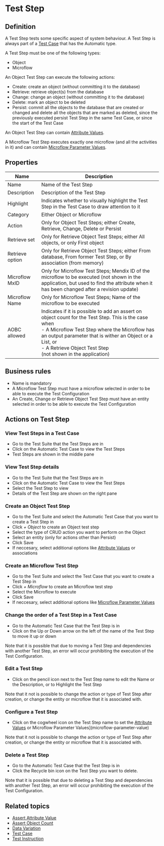# Test Step

## Definition

A Test Step tests some specific aspect of system behaviour. A Test Step is always part of a [Test Case](test-case) that has the Automatic type.

A Test Step must be one of the following types:
- Object
- Microflow

An Object Test Step can execute the following actions:
- Create: create an object (without committing it to the database)
- Retrieve: retrieve object(s) from the database
- Change: change an object (without committing it to the database)
- Delete: mark an object to be deleted 
- Persist: commit all the objects to the database that are created or changed and delete all the objects that are marked as deleted, since the previously executed persist Test Step in the same Test Case, or since the start of the Test Case

An Object Test Step can contain [Attribute Values](attribute-value). 

A Microflow Test Step executes exactly one microflow (and all the activities in it) and can contain [Microflow Parameter Values](microflow-parameter-value).

## Properties
| Name | Description |
| ----------- | ----------- |
| Name | Name of the Test Step |
| Description | Description of the Test Step |
| Highlight | Indicates whether to visually highlight the Test Step in the Test Case to draw attention to it |
| Category | Either Object or Microflow |
| Action | Only for Object Test Steps; either Create, Retrieve, Change, Delete or Persist |
| Retrieve set | Only for Retrieve Object Test Steps; either All objects, or only First object |
| Retrieve option | Only for Retrieve Object Test Steps; either From database, From former Test Step, or By association (from memory) |
| Microflow MxID | Only for Microflow Test Steps; Mendix ID of the microflow to be executed (not shown in the application, but used to find the attribute when it has been changed after a revision update) |
| Microflow Name | Only for Microflow Test Steps; Name of the microflow to be executed |
| AOBC allowed | Indicates if it is possible to add an assert on object count for the Test Step. This is the case when <br /> - A Microflow Test Step where the Microflow has an output parameter that is wither an Object or a List, or <br /> - A Retrieve Object Test Step  <br /> (not shown in the application) |

## Business rules
- Name is mandatory
- A Microflow Test Step must have a microflow selected in order to be able to execute the Test Configuration  
- An Create, Change or Retrieve Object Test Step must have an entity selected in order to be able to execute the Test Configuration  

## Actions on Test Step

### View Test Steps in a Test Case
- Go to the Test Suite that the Test Steps are in
- Click on the Automatic Test Case to view the Test Steps
- Test Steps are shown in the middle pane

### View Test Step details
- Go to the Test Suite that the Test Steps are in
- Click on the Automatic Test Case to view the Test Steps
- Select the Test Step to view
- Details of the Test Step are shown on the right pane

### Create an Object Test Step
- Go to the Test Suite and select the Automatic Test Case that you want to create a Test Step in
- Click *+ Object* to create an Object test step
- Select the type of CRUD action you want to perform on the Object
- Select an entity (only for actions other than Persist) 
- Click Save
- If neccesary, select additional options like [Attribute Values](attribute-value) or associations

### Create an Microflow Test Step
- Go to the Test Suite and select the Test Case that you want to create a Test Step in
- Click *+ Microflow* to create an Microflow test step
- Select the Microflow to execute
- Click Save
- If neccesary, select additional options like [Microflow Parameter Values](microflow-parameter-value) 

### Change the order of a Test Step in a Test Case
- Go to the Automatic Test Case that the Test Step is in
- Click on the Up or Down arrow on the left of the name of the Test Step to move it up or down

Note that it is possible that due to moving a Test Step and dependencies with another Test Step, an error will occur prohibiting the execution of the Test Configuration.

### Edit a Test Step
- Click on the pencil icon next to the Test Step name to edit the Name or the Description, or to Highlight the Test Step

Note that it not is possible to change the action or type of Test Step after creation, or change the entity or microflow that it is associated with.

### Configure a Test Step
- Click on the cogwheel icon on the Test Step name to set the [Attribute Values](attribute-value) or Microflow Parameter Values](microflow-parameter-value) 

Note that it not is possible to change the action or type of Test Step after creation, or change the entity or microflow that it is associated with.

### Delete a Test Step
- Go to the Automatic Test Case that the Test Step is in
- Click the Recycle bin icon on the Test Step you want to delete.

Note that it is possible that due to deleting a Test Step and dependencies with another Test Step, an error will occur prohibiting the execution of the Test Configuration.

## Related topics
- [Assert Attribute Value](assert-attribute-value)
- [Assert Object Count](assert-object-count)
- [Data Variation](datavariation)
- [Test Case](test-case)
- [Test Instruction](test-instruction)
